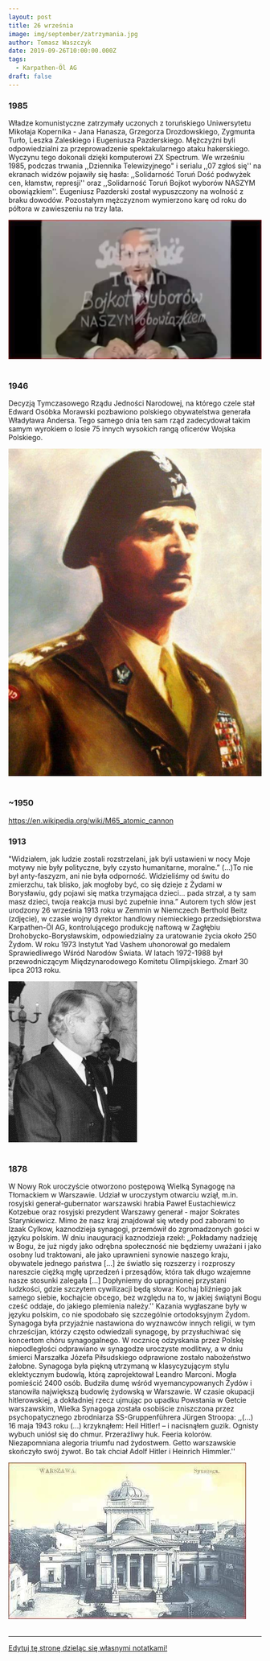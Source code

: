 ```yaml
---
layout: post
title: 26 września
image: img/september/zatrzymania.jpg
author: Tomasz Waszczyk
date: 2019-09-26T10:00:00.000Z
tags:
  - Karpathen-Öl AG
draft: false
---
```


### 1985

Władze komunistyczne zatrzymały uczonych z toruńskiego Uniwersytetu Mikołaja Kopernika - Jana Hanasza, Grzegorza Drozdowskiego, Zygmunta Turło, Leszka Zaleskiego i Eugeniusza Pazderskiego. Mężczyźni byli odpowiedzialni za przeprowadzenie spektakularnego ataku hakerskiego. Wyczynu tego dokonali dzięki komputerowi ZX Spectrum. We wrześniu 1985, podczas trwania ,,Dziennika Telewizyjnego" i serialu ,,07 zgłoś się'' na ekranach widzów pojawiły się hasła: ,,Solidarność Toruń Dość podwyżek cen, kłamstw, represji'' oraz ,,Solidarność Toruń Bojkot wyborów NASZYM obowiązkiem''. Eugeniusz Pazderski został wypuszczony na wolność z braku dowodów. Pozostałym mężczyznom wymierzono karę od roku do półtora w zawieszeniu na trzy lata.

<img src="./img/september/zatrzymania.jpg"/><br><br>

### 1946

Decyzją Tymczasowego Rządu Jedności Narodowej, na którego czele stał Edward Osóbka Morawski pozbawiono polskiego obywatelstwa generała Władyława Andersa. Tego samego dnia ten sam rząd zadecydował takim samym wyrokiem o losie 75 innych wysokich rangą oficerów Wojska Polskiego.

<img src="./img/september/morawski.jpg"/><br><br>

### ~1950

https://en.wikipedia.org/wiki/M65_atomic_cannon

### 1913

"Widziałem, jak ludzie zostali rozstrzelani, jak byli ustawieni w nocy Moje motywy nie były polityczne, były czysto humanitarne, moralne.” (...)To nie był anty-faszyzm, ani nie była odporność. Widzieliśmy od świtu do zmierzchu, tak blisko, jak mogłoby być, co się dzieje z Żydami w Borysławiu, gdy pojawi się matka trzymająca  dzieci... pada strzał, a ty sam masz dzieci, twoja reakcja musi być zupełnie inna.”
Autorem tych słów jest urodzony 26 września 1913 roku w Zemmin w Niemczech Berthold Beitz (zdjęcie), w czasie wojny dyrektor handlowy niemieckiego przedsiębiorstwa Karpathen-Öl AG, kontrolującego produkcję naftową w Zagłębiu Drohobycko-Borysławskim, odpowiedzialny za uratowanie życia około 250 Żydom.
W roku 1973 Instytut Yad Vashem uhonorował go medalem Sprawiedliwego Wśród Narodów Świata. W latach 1972-1988 był przewodniczącym Międzynarodowego Komitetu Olimpijskiego. Zmarł 30 lipca 2013 roku.

<img src="./img/september/beitz.jpg"><br><br>

### 1878

W Nowy Rok uroczyście otworzono postępową Wielką Synagogę na Tłomackiem w Warszawie.
Udział w uroczystym otwarciu wziął, m.in. rosyjski generał-gubernator warszawski hrabia Paweł Eustachiewicz Kotzebue oraz rosyjski prezydent Warszawy generał - major Sokrates Starynkiewicz. Mimo że nasz kraj znajdował się wtedy pod zaborami to Izaak Cylkow, kaznodzieja synagogi, przemówił do zgromadzonych gości w języku polskim. W dniu inauguracji kaznodzieja rzekł: ,,Pokładamy nadzieję w Bogu, że już nigdy jako odrębna społeczność nie będziemy uważani i jako osobny lud traktowani, ale jako uprawnieni synowie naszego kraju, obywatele jednego państwa […] że światło się rozszerzy i rozproszy nareszcie ciężką mgłę uprzedzeń i przesądów, która tak długo wzajemne nasze stosunki zalegała […] Dopłyniemy do upragnionej przystani ludzkości, gdzie szczytem cywilizacji będą słowa: Kochaj bliźniego jak samego siebie, kochajcie obcego, bez względu na to, w jakiej świątyni Bogu cześć oddaje, do jakiego plemienia należy.'' Kazania wygłaszane były w języku polskim, co nie spodobało się szczególnie ortodoksyjnym Żydom. Synagoga była przyjaźnie nastawiona do wyznawców innych religii, w tym chrześcijan, którzy często odwiedzali synagogę, by przysłuchiwać się koncertom chóru synagogalnego. W rocznicę odzyskania przez Polskę niepodległości odprawiano w synagodze uroczyste modlitwy, a w dniu śmierci Marszałka Józefa Piłsudskiego odprawione zostało nabożeństwo żałobne. Synagoga była piękną utrzymaną w klasycyzującym stylu eklektycznym budowlą, którą zaprojektował Leandro Marconi. Mogła pomieścić 2400 osób. Budziła dumę wśród wyemancypowanych Żydów i stanowiła największą budowlę żydowską w Warszawie. W czasie okupacji hitlerowskiej, a dokładniej rzecz ujmując po upadku Powstania w Getcie warszawskim, Wielka Synagoga została osobiście zniszczona przez psychopatycznego zbrodniarza SS-Gruppenführera Jürgen Stroopa: ,,(...) 16 maja 1943 roku (...) krzyknąłem: Heil Hitler! – i nacisnąłem guzik. Ognisty wybuch uniósł się do chmur. Przeraźliwy huk. Feeria kolorów. Niezapomniana alegoria triumfu nad żydostwem. Getto warszawskie skończyło swój żywot. Bo tak chciał Adolf Hitler i Heinrich Himmler.''

<img src="./img/september/synagoga.jpg"/><br><br>

---

<a href="https://github.com/TomaszWaszczyk/historia.waszczyk.com/edit/master/src/content/september-26.md" target="_blank">Edytuj tę stronę dzieląc się własnymi notatkami!</a>
